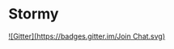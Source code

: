 # Stormy
[![Gitter](https://badges.gitter.im/Join Chat.svg)](https://gitter.im/cadew/Stormy?utm_source=badge&utm_medium=badge&utm_campaign=pr-badge&utm_content=badge)